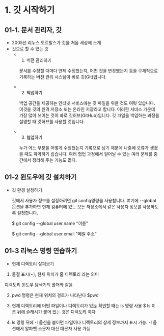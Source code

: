 # 1. 깃 시작하기
## 01-1. 문서 관리자, 깃
- 2005년 리누스 토르발스가 깃을 처음 세상에 소개
- 깃으로 할 수 있는 것
    - 1. 버전 관리하기

        문서를 수정할 때마다 언제 수정했는지, 어떤 것을 변경했는지 등을 구체적으로 기록하는 버전 관리 시스템이 바로 깃(Git)입니다.
    - 2. 백업하기

        백업 공간을 제공하는 인터넷 서비스에는 깃 파일을 위한 것도 여럿 있습니다. 이것을 깃의 원격 저장소 또는 온라인 저장라고 합니다. 이러한 서비스 가운데 가장 많이 쓰이는 것이 바로 깃허브(GitHub)입니다. 깃 파일을 백업하는 과정을 설명할 때 깃허브를 사용할 것입니다.
    - 3. 협업하기

        누가 어느 부분을 어떻게 수정했는지 기록으로 남기 때문에 나중에 오류가 생겼을 때도 파악하기 쉽습니다. 여러 협업 과정에서 일어날 수 있는 여러 문제를 중간에서 정리해 주는 기능도 많다.

## 01-2 윈도우에 깃 설치하기
- 깃 환경 설정하기

    깃에서 사용자 정보를 설정하려면 git config명령을 사용합니다. 여기에 --global 옵션을 추가하면 현재 컴퓨터에 있는 모든 저장소에서 같은 사용자 정보를 사용하도록 설정합니다.

    $ git config --global user.name "이름"

    $ git config --global user.email "메일 주소"

## 01-3 리눅스 명령 연습하기
- 현재 디렉토리 살펴보기
1. 물결 표시(~), 현재 위치가 홈 디렉토리 라는 의미

  디렉토리 윈도우 탐색기의 폴더와 같음

2. pwd 명령은 현재 위치의 경로가 나타난다
  $pwd

3. 현재 디렉토리에 어떤 파일이나 디렉토리가 있늕 확인할 때는 ls 명령 사용
  $ ls
  이름 뒤에 슬래시가 붙어 있는 것은 디렉토리 이다

4. ls 명령 뒤에 -l 옵션을 붙이면 파일이나 디렉토리의 상세 정보까지 표시 가능. -l 옵션에서 알파벳 소문자 대신 대문자 사용 가능


